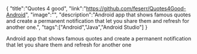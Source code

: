 {
    "title":"Quotes 4 good",
    "link":"https://github.com/feserr/Quotes4Good-Android",
    "image":"",
    "description":"Android app that shows famous quotes and create a permanent notification that let you share them and refresh for another one.",
    "tags":["Android","Java","Android Studio"]
}


Android app that shows famous quotes and create a permanent notification that let you share them and refresh for another one
